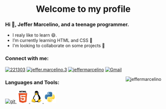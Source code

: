 <h1 align="center">Welcome to my profile</h1>

<!--
### Hi there 👋
**JefferMarcelino/JefferMarcelino** is a ✨ _special_ ✨ repository because its `README.md` (this file) appears on your GitHub profile.

Here are some ideas to get you started:

- 🔭 I’m currently working on ...
- 🌱 I’m currently learning ...
- 👯 I’m looking to collaborate on ...
- 🤔 I’m looking for help with ...
- 💬 Ask me about ...
- 📫 How to reach me: ...
- 😄 Pronouns: ...
- ⚡ Fun fact: ...
-->


<h3>Hi 👋, Jeffer Marcelino, and a teenage programmer.</h3>

- I realy like to learn 😄.
- I’m currently learning HTML and CSS 🌱
- I'm looking to collaborate on some projects 👯

<h3 align="left">Connect with me:</h3>
<p align="left">
<a href="https://pt.stackoverflow.com/users/221303/jeffer-marcelino" target="_blank" rel="external"><img align="center" src="https://cdn.jsdelivr.net/npm/simple-icons@3.0.1/icons/stackoverflow.svg" alt="221303" height="30" width="40" /></a>
<a href="https://fb.com/jeffer.marcelino.3" target="_blank" rel="external"><img align="center" src="https://cdn.jsdelivr.net/npm/simple-icons@3.0.1/icons/facebook.svg" alt="jeffer.marcelino.3" height="30" width="40" /></a>
<a href="https://instagram.com/jeffermarcelino" target="_blank" rel="external"><img align="center" src="https://cdn.jsdelivr.net/npm/simple-icons@3.0.1/icons/instagram.svg" alt="jeffermarcelino" height="30" width="40" /></a>
<a href="mailto:jeffersunde72@gmail.com" target="_blank" rel="external"><img align="center" src="https://cdn.jsdelivr.net/npm/simple-icons@v3/icons/gmail.svg" alt="Gmail" height="30" width="40" /></a>
</p>

<img align="right" src="https://github-readme-stats.vercel.app/api/top-langs?username=jeffermarcelino&show_icons=true&locale=en&layout=compact" alt="jeffermarcelino" />

<h3 align="left">Languages and Tools:</h3>
<p align="left"> <a href="https://git-scm.com/" target="_blank" rel="external"> <img src="https://www.vectorlogo.zone/logos/git-scm/git-scm-icon.svg" alt="git" width="40" height="40"/> </a> <a href="https://www.w3.org/html/" target="_blank"> <img src="https://raw.githubusercontent.com/devicons/devicon/master/icons/html5/html5-original-wordmark.svg" alt="html5" width="40" height="40"/> </a> <a href="https://www.linux.org/" target="_blank" rel="external"> <img src="https://raw.githubusercontent.com/devicons/devicon/master/icons/linux/linux-original.svg" alt="linux" width="40" height="40"/> </a> <a href="https://www.python.org" target="_blank" rel="external"> <img src="https://raw.githubusercontent.com/devicons/devicon/master/icons/python/python-original.svg" alt="python" width="40" height="40"/> </a> </p>
